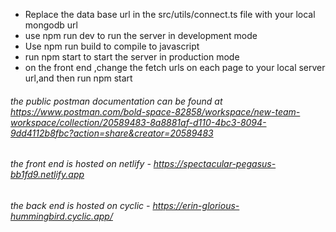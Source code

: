 * Replace the data base url in the src/utils/connect.ts file with your local mongodb url
* use npm run dev to run the server in development mode
* Use npm run build to compile to javascript
* run npm start to start the server in production mode
* on the front end ,change the fetch urls on each page to your local server url,and then run npm start

###### the public postman documentation can be found at https://www.postman.com/bold-space-82858/workspace/new-team-workspace/collection/20589483-8a8881af-d110-4bc3-8094-9dd4112b8fbc?action=share&creator=20589483

###### the front end is hosted on netlify - https://spectacular-pegasus-bb1fd9.netlify.app

###### the back end is hosted on cyclic - https://erin-glorious-hummingbird.cyclic.app/
